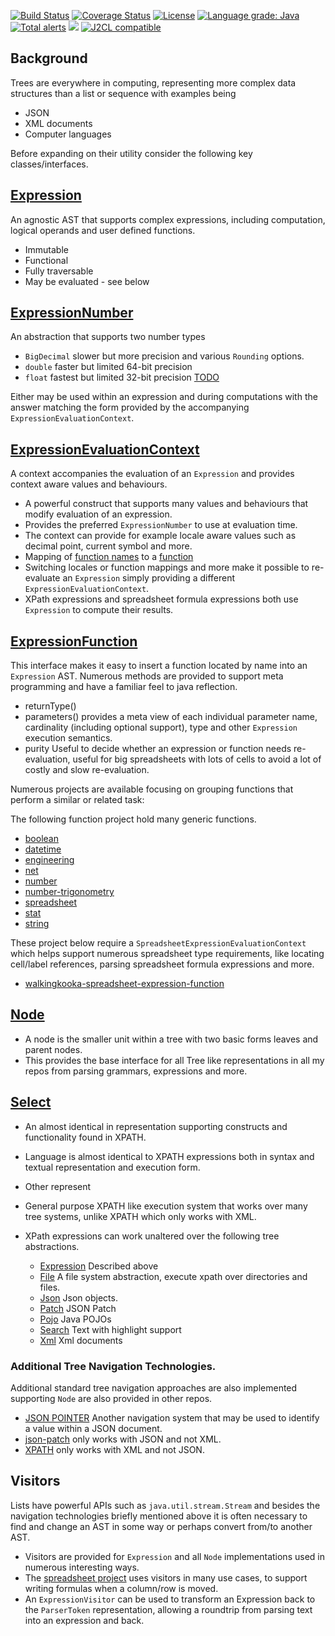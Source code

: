 [![Build Status](https://github.com/mP1/walkingkooka-tree/actions/workflows/build.yaml/badge.svg)](https://github.com/mP1/walkingkooka-tree/actions/workflows/build.yaml/badge.svg)
[![Coverage Status](https://coveralls.io/repos/github/mP1/walkingkooka-tree/badge.svg?branch=master)](https://coveralls.io/github/mP1/walkingkooka-tree?branch=master)
[![License](https://img.shields.io/badge/License-Apache%202.0-blue.svg)](https://opensource.org/licenses/Apache-2.0)
[![Language grade: Java](https://img.shields.io/lgtm/grade/java/g/mP1/walkingkooka-tree.svg?logo=lgtm&logoWidth=18)](https://lgtm.com/projects/g/mP1/walkingkooka-tree/context:java)
[![Total alerts](https://img.shields.io/lgtm/alerts/g/mP1/walkingkooka-tree.svg?logo=lgtm&logoWidth=18)](https://lgtm.com/projects/g/mP1/walkingkooka-tree/alerts/)
![](https://tokei.rs/b1/github/mP1/walkingkooka-tree)
[![J2CL compatible](https://img.shields.io/badge/J2CL-compatible-brightgreen.svg)](https://github.com/mP1/j2cl-central)

## Background

Trees are everywhere in computing, representing more complex data structures than a list or sequence with examples being

- JSON
- XML documents
- Computer languages

Before expanding on their utility consider the following key classes/interfaces.

## [Expression](https://github.com/mP1/walkingkooka-tree/tree/master/src/main/java/walkingkooka/tree/expression/Expression.java)

An agnostic AST that supports complex expressions, including computation, logical operands and user defined functions.

- Immutable
- Functional
- Fully traversable
- May be evaluated - see below

## [ExpressionNumber](https://github.com/mP1/walkingkooka-tree/blob/master/src/main/java/walkingkooka/tree/expression/ExpressionNumber.java)

An abstraction that supports two number types

- `BigDecimal` slower but more precision and various `Rounding` options.
- `double` faster but limited 64-bit precision
- `float` fastest but limited 32-bit precision [TODO](https://github.com/mP1/walkingkooka-tree/issues/722)

Either may be used within an expression and during computations with the answer matching the form provided by the
accompanying `ExpressionEvaluationContext`.

## [ExpressionEvaluationContext](https://github.com/mP1/walkingkooka-tree/tree/master/src/main/java/walkingkooka/tree/expression/ExpressionEvaluationContext.java)

A context accompanies the evaluation of an `Expression` and provides context aware values and behaviours.

- A powerful construct that supports many values and behaviours that modify evaluation of an expression.
- Provides the preferred `ExpressionNumber` to use at evaluation time.
- The context can provide for example locale aware values such as decimal point, current symbol and more.
- Mapping
  of [function names](https://github.com/mP1/walkingkooka-tree/tree/master/src/main/java/walkingkooka/tree/expression/ExpressionFunctionName.java)
  to
  a [function](https://github.com/mP1/walkingkooka-tree/tree/master/src/main/java/walkingkooka/tree/expression/function/ExpressionFunction.java)
- Switching locales or function mappings and more make it possible to re-evaluate an `Expression` simply providing a
  different `ExpressionEvaluationContext`.
- XPath expressions and spreadsheet formula expressions both use `Expression` to compute their results.

## [ExpressionFunction](https://github.com/mP1/walkingkooka-tree/blob/master/src/main/java/walkingkooka/tree/expression/function/ExpressionFunction.java)

This interface makes it easy to insert a function located by name into an `Expression` AST. Numerous methods are
provided to support meta programming and have a familiar feel to java reflection.

- returnType()
- parameters() provides a meta view of each individual parameter name, cardinality (including optional support), type
  and other `Expression` execution semantics.
- purity Useful to decide whether an expression or function needs re-evaluation, useful for big spreadsheets with lots
  of cells to avoid a lot of costly and slow re-evaluation.

Numerous projects are available focusing on grouping functions that perform a similar or related task:

The following function project hold many generic functions.

- [boolean](https://github.com/mP1/walkingkooka-tree-expression-function-boolean)
- [datetime](https://github.com/mP1/walkingkooka-tree-expression-function-datetime)
- [engineering](https://github.com/mP1/walkingkooka-tree-expression-function-engineering)
- [net](https://github.com/mP1/walkingkooka-tree-expression-function-net)
- [number](https://github.com/mP1/walkingkooka-tree-expression-function-number)
- [number-trigonometry](https://github.com/mP1/walkingkooka-tree-expression-function-number-trigonometry)
- [spreadsheet](https://github.com/mP1/walkingkooka-spreadsheet-expression-function)
- [stat](https://github.com/mP1/walkingkooka-tree-expression-function-stat)
- [string](https://github.com/mP1/walkingkooka-tree-expression-function-string)

These project below require a `SpreadsheetExpressionEvaluationContext` which helps support numerous spreadsheet type
requirements, like locating cell/label references, parsing spreadsheet formula expressions and more.

- [walkingkooka-spreadsheet-expression-function](https://github.com/mP1/walkingkooka-spreadsheet-expression-function)

## [Node](https://github.com/mP1/walkingkooka-tree/blob/master/src/main/java/walkingkooka/tree/Node.java)

- A node is the smaller unit within a tree with two basic forms leaves and parent nodes.
- This provides the base interface for all Tree like representations in all my repos from parsing grammars, expressions
  and more.

## [Select](https://github.com/mP1/walkingkooka-tree/blob/master/src/main/java/walkingkooka/tree/select)

- An almost identical in representation supporting constructs and functionality found in XPATH.
- Language is almost identical to XPATH expressions both in syntax and textual representation and execution form.
- Other represent
- General purpose XPATH like execution system that works over many tree systems, unlike XPATH which only works with XML.
- XPath expressions can work unaltered over the following tree abstractions.

  - [Expression](https://github.com/mP1/walkingkooka-tree/tree/master/src/main/java/walkingkooka/tree/expression)
    Described above
  - [File](https://github.com/mP1/walkingkooka-tree-file/tree/master/src/main/java/walkingkooka/tree/file) A file system
    abstraction, execute xpath over directories and files.
  - [Json](https://github.com/mP1/walkingkooka-tree-json/tree/master/src/main/java/walkingkooka/tree/json) Json objects.
  - [Patch](https://github.com/mP1/walkingkooka-tree-patch/tree/master/src/main/java/walkingkooka/tree/patch) JSON Patch
  - [Pojo](https://github.com/mP1/walkingkooka-tree-pojo/tree/master/src/main/java/walkingkooka/tree/pojo) Java POJOs
  - [Search](https://github.com/mP1/walkingkooka-tree-search/tree/master/src/main/java/walkingkooka/tree/search) Text
    with highlight support
  - [Xml](https://github.com/mP1/walkingkooka-tree-xml/tree/master/src/main/java/walkingkooka/tree/xml) Xml documents

### Additional Tree Navigation Technologies.

Additional standard tree navigation approaches are also implemented supporting `Node` are also provided in other repos.

- [JSON POINTER](https://datatracker.ietf.org/doc/html/rfc6901) Another navigation system that may be used to identify a
  value within a JSON document.
- [json-patch](http://jsonpatch.com) only works with JSON and not XML.
- [XPATH](https://en.wikipedia.org/wiki/XPath) only works with XML and not JSON.

## Visitors

Lists have powerful APIs such as `java.util.stream.Stream` and besides the navigation technologies briefly mentioned
above it is often necessary to find and change an AST in some way or perhaps convert from/to another AST.

- Visitors are provided for `Expression` and all `Node` implementations used in numerous interesting ways.
- The [spreadsheet project](https://github.com/mP1/walkingkooka-spreadsheet) uses visitors in many use cases, to support
  writing formulas when a column/row is moved.
- An `ExpressionVisitor` can be used to transform an Expression back to the `ParserToken` representation, allowing a
  roundtrip from parsing text into an expression and back.
